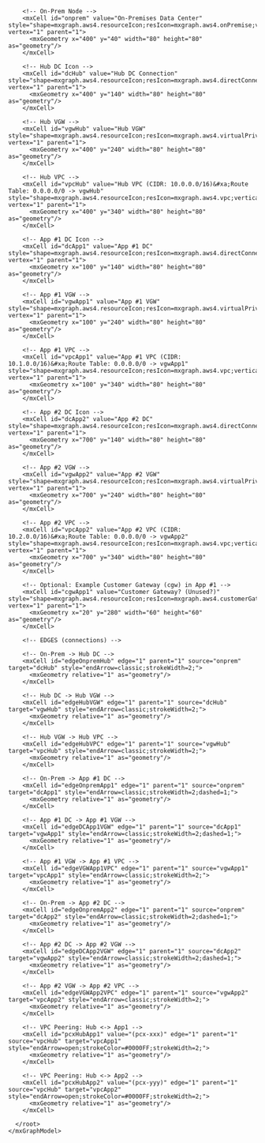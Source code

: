 <?xml version="1.0" encoding="UTF-8"?>
<mxfile host="app.diagrams.net" modified="2025-03-26T12:00:00Z" agent="Mozilla/5.0" version="16.1.3" type="device">
  <diagram id="AWSMultiAcctDX" name="AWS Multi-Account DX">
    <mxGraphModel dx="1076" dy="720" grid="1" gridSize="10" guides="1" tooltips="1" connect="1" arrows="1" fold="1" page="1" pageScale="1" pageWidth="1240" pageHeight="800" background="#FFFFFF" math="0">
      <root>
        <mxCell id="0"/>
        <mxCell id="1" parent="0"/>

        <!-- On-Prem Node -->
        <mxCell id="onprem" value="On-Premises Data Center" style="shape=mxgraph.aws4.resourceIcon;resIcon=mxgraph.aws4.onPremise;verticalLabelPosition=bottom;verticalAlign=top;" vertex="1" parent="1">
          <mxGeometry x="400" y="40" width="80" height="80" as="geometry"/>
        </mxCell>

        <!-- Hub DC Icon -->
        <mxCell id="dcHub" value="Hub DC Connection" style="shape=mxgraph.aws4.resourceIcon;resIcon=mxgraph.aws4.directConnect;verticalLabelPosition=bottom;verticalAlign=top;" vertex="1" parent="1">
          <mxGeometry x="400" y="140" width="80" height="80" as="geometry"/>
        </mxCell>

        <!-- Hub VGW -->
        <mxCell id="vgwHub" value="Hub VGW" style="shape=mxgraph.aws4.resourceIcon;resIcon=mxgraph.aws4.virtualPrivateGateway;verticalLabelPosition=bottom;verticalAlign=top;" vertex="1" parent="1">
          <mxGeometry x="400" y="240" width="80" height="80" as="geometry"/>
        </mxCell>

        <!-- Hub VPC -->
        <mxCell id="vpcHub" value="Hub VPC (CIDR: 10.0.0.0/16)&#xa;Route Table: 0.0.0.0/0 -> vgwHub" style="shape=mxgraph.aws4.resourceIcon;resIcon=mxgraph.aws4.vpc;verticalLabelPosition=bottom;verticalAlign=top;" vertex="1" parent="1">
          <mxGeometry x="400" y="340" width="80" height="80" as="geometry"/>
        </mxCell>

        <!-- App #1 DC Icon -->
        <mxCell id="dcApp1" value="App #1 DC" style="shape=mxgraph.aws4.resourceIcon;resIcon=mxgraph.aws4.directConnect;verticalLabelPosition=bottom;verticalAlign=top;" vertex="1" parent="1">
          <mxGeometry x="100" y="140" width="80" height="80" as="geometry"/>
        </mxCell>

        <!-- App #1 VGW -->
        <mxCell id="vgwApp1" value="App #1 VGW" style="shape=mxgraph.aws4.resourceIcon;resIcon=mxgraph.aws4.virtualPrivateGateway;verticalLabelPosition=bottom;verticalAlign=top;" vertex="1" parent="1">
          <mxGeometry x="100" y="240" width="80" height="80" as="geometry"/>
        </mxCell>

        <!-- App #1 VPC -->
        <mxCell id="vpcApp1" value="App #1 VPC (CIDR: 10.1.0.0/16)&#xa;Route Table: 0.0.0.0/0 -> vgwApp1" style="shape=mxgraph.aws4.resourceIcon;resIcon=mxgraph.aws4.vpc;verticalLabelPosition=bottom;verticalAlign=top;" vertex="1" parent="1">
          <mxGeometry x="100" y="340" width="80" height="80" as="geometry"/>
        </mxCell>

        <!-- App #2 DC Icon -->
        <mxCell id="dcApp2" value="App #2 DC" style="shape=mxgraph.aws4.resourceIcon;resIcon=mxgraph.aws4.directConnect;verticalLabelPosition=bottom;verticalAlign=top;" vertex="1" parent="1">
          <mxGeometry x="700" y="140" width="80" height="80" as="geometry"/>
        </mxCell>

        <!-- App #2 VGW -->
        <mxCell id="vgwApp2" value="App #2 VGW" style="shape=mxgraph.aws4.resourceIcon;resIcon=mxgraph.aws4.virtualPrivateGateway;verticalLabelPosition=bottom;verticalAlign=top;" vertex="1" parent="1">
          <mxGeometry x="700" y="240" width="80" height="80" as="geometry"/>
        </mxCell>

        <!-- App #2 VPC -->
        <mxCell id="vpcApp2" value="App #2 VPC (CIDR: 10.2.0.0/16)&#xa;Route Table: 0.0.0.0/0 -> vgwApp2" style="shape=mxgraph.aws4.resourceIcon;resIcon=mxgraph.aws4.vpc;verticalLabelPosition=bottom;verticalAlign=top;" vertex="1" parent="1">
          <mxGeometry x="700" y="340" width="80" height="80" as="geometry"/>
        </mxCell>

        <!-- Optional: Example Customer Gateway (cgw) in App #1 -->
        <mxCell id="cgwApp1" value="Customer Gateway? (Unused?)" style="shape=mxgraph.aws4.resourceIcon;resIcon=mxgraph.aws4.customerGateway;verticalLabelPosition=bottom;verticalAlign=top;opacity=70;" vertex="1" parent="1">
          <mxGeometry x="20" y="280" width="60" height="60" as="geometry"/>
        </mxCell>

        <!-- EDGES (connections) -->

        <!-- On-Prem -> Hub DC -->
        <mxCell id="edgeOnpremHub" edge="1" parent="1" source="onprem" target="dcHub" style="endArrow=classic;strokeWidth=2;">
          <mxGeometry relative="1" as="geometry"/>
        </mxCell>

        <!-- Hub DC -> Hub VGW -->
        <mxCell id="edgeHubVGW" edge="1" parent="1" source="dcHub" target="vgwHub" style="endArrow=classic;strokeWidth=2;">
          <mxGeometry relative="1" as="geometry"/>
        </mxCell>

        <!-- Hub VGW -> Hub VPC -->
        <mxCell id="edgeHubVPC" edge="1" parent="1" source="vgwHub" target="vpcHub" style="endArrow=classic;strokeWidth=2;">
          <mxGeometry relative="1" as="geometry"/>
        </mxCell>

        <!-- On-Prem -> App #1 DC -->
        <mxCell id="edgeOnpremApp1" edge="1" parent="1" source="onprem" target="dcApp1" style="endArrow=classic;strokeWidth=2;dashed=1;">
          <mxGeometry relative="1" as="geometry"/>
        </mxCell>

        <!-- App #1 DC -> App #1 VGW -->
        <mxCell id="edgeDCApp1VGW" edge="1" parent="1" source="dcApp1" target="vgwApp1" style="endArrow=classic;strokeWidth=2;dashed=1;">
          <mxGeometry relative="1" as="geometry"/>
        </mxCell>

        <!-- App #1 VGW -> App #1 VPC -->
        <mxCell id="edgeVGWApp1VPC" edge="1" parent="1" source="vgwApp1" target="vpcApp1" style="endArrow=classic;strokeWidth=2;">
          <mxGeometry relative="1" as="geometry"/>
        </mxCell>

        <!-- On-Prem -> App #2 DC -->
        <mxCell id="edgeOnpremApp2" edge="1" parent="1" source="onprem" target="dcApp2" style="endArrow=classic;strokeWidth=2;dashed=1;">
          <mxGeometry relative="1" as="geometry"/>
        </mxCell>

        <!-- App #2 DC -> App #2 VGW -->
        <mxCell id="edgeDCApp2VGW" edge="1" parent="1" source="dcApp2" target="vgwApp2" style="endArrow=classic;strokeWidth=2;dashed=1;">
          <mxGeometry relative="1" as="geometry"/>
        </mxCell>

        <!-- App #2 VGW -> App #2 VPC -->
        <mxCell id="edgeVGWApp2VPC" edge="1" parent="1" source="vgwApp2" target="vpcApp2" style="endArrow=classic;strokeWidth=2;">
          <mxGeometry relative="1" as="geometry"/>
        </mxCell>

        <!-- VPC Peering: Hub <-> App1 -->
        <mxCell id="pcxHubApp1" value="(pcx-xxx)" edge="1" parent="1" source="vpcHub" target="vpcApp1" style="endArrow=open;strokeColor=#0000FF;strokeWidth=2;">
          <mxGeometry relative="1" as="geometry"/>
        </mxCell>

        <!-- VPC Peering: Hub <-> App2 -->
        <mxCell id="pcxHubApp2" value="(pcx-yyy)" edge="1" parent="1" source="vpcHub" target="vpcApp2" style="endArrow=open;strokeColor=#0000FF;strokeWidth=2;">
          <mxGeometry relative="1" as="geometry"/>
        </mxCell>

      </root>
    </mxGraphModel>
  </diagram>
</mxfile>
